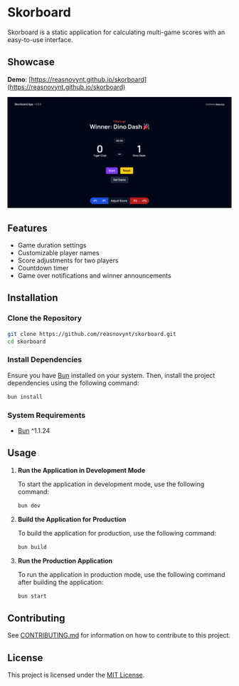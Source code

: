# Skorboard

Skorboard is a static application for calculating multi-game scores with an easy-to-use interface.

## Showcase

**Demo**: [https://reasnovynt.github.io/skorboard](https://reasnovynt.github.io/skorboard)

![Screenshot of the app](public/showcase/skorboard-screenshot.png)


## Features

- Game duration settings
- Customizable player names
- Score adjustments for two players
- Countdown timer
- Game over notifications and winner announcements

## Installation

### Clone the Repository

```bash
git clone https://github.com/reasnovynt/skorboard.git
cd skorboard
```

### Install Dependencies

Ensure you have [Bun](https://bun.sh/) installed on your system. Then, install the project dependencies using the following command:

```bash
bun install
```

### System Requirements

- [Bun](https://bun.sh/) ^1.1.24

## Usage

1. **Run the Application in Development Mode**

   To start the application in development mode, use the following command:

   ```bash
   bun dev
   ```

2. **Build the Application for Production**

   To build the application for production, use the following command:

   ```bash
   bun build
   ```

3. **Run the Production Application**

   To run the application in production mode, use the following command after building the application:

   ```bash
   bun start
   ```

## Contributing

See [CONTRIBUTING.md](CONTRIBUTING.md) for information on how to contribute to this project.

## License

This project is licensed under the [MIT License](LICENSE).